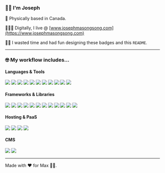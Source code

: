 ### 👋🏾 I'm Joseph

🦫 Physically based in Canada.

👨🏾‍💻 Digitally, I live @ [www.josephmasongsong.com](https://www.josephmasongsong.com)

🤘🏾 I wasted time and had fun designing these badges and this `README`.

---

### 🤓 My workflow includes...

#### Languages & Tools

<img src="https://img.shields.io/badge/-JavaScript-000000?style=flat&logo=javascript&logoColor=F7DF1E"> <img src="https://img.shields.io/badge/-TypeScript-000000?style=flat&logo=typescript&logoColor=3178C6"> <img src="https://img.shields.io/badge/-HTML5-000000?style=flat&logo=html5&logoColor=E34F26"> <img src="https://img.shields.io/badge/-CSS3-000000?style=flat&logo=css3&logoColor=1572B6"> <img src = "https://img.shields.io/badge/-Tailwind-000000?style=flat&logo=tailwind%20css&logoColor=06B6D4"> <img src="https://img.shields.io/badge/-VS Code-000000?style=flat&logo=visual%20studio%20code&logoColor=007ACC"> <img src="https://img.shields.io/badge/-Git-000000?style=flat&logo=git&logoColor=F05032"> <img src="https://img.shields.io/badge/-GitHub-000000?style=flat&logo=github&logoColor=ffffff"> <img src="https://img.shields.io/badge/-Docker-000000?style=flat&logo=docker&logoColor=2496ED"> <img src="https://img.shields.io/badge/-Vite-000000?style=flat&logo=vite&logoColor=FFA800"> <img src="https://img.shields.io/badge/-Webpack-000000?style=flat&logo=webpack&logoColor=8DD6F9"> 


#### Frameworks & Libraries

<img src="https://img.shields.io/badge/-MongoDB-000000?style=flat&logo=mongodb&logoColor=47A248"> <img src="https://img.shields.io/badge/-Prisma-000000?style=flat&logo=prisma&logoColor=white"> <img src="https://img.shields.io/badge/-Express-000000?style=flat&logo=express&logoColor=white"> <img src="https://img.shields.io/badge/-React-000000?style=flat&logo=react&logoColor=61DAFB"> <img src="https://img.shields.io/badge/-Node.js-000000?style=flat&logo=Node.js&logoColor=339933"> <img src="https://img.shields.io/badge/-Gatsby-000000?style=flat&logo=gatsby&logoColor=663399"> <img src="https://img.shields.io/badge/-Next.js-000000?style=flat&logo=next.js&logoColor=FFFFFF"> <img src="https://img.shields.io/badge/-Firebase-000000?style=flat&logo=firebase&logoColor=FFCA28"> <img src="https://img.shields.io/badge/-GraphQL-000000?style=flat&logo=graphql&logoColor=E10098"> <img src="https://img.shields.io/badge/-Apollo GraphQL-000000?style=flat&logo=apollo%20graphql&logoColor=311C87"> <img src="https://img.shields.io/badge/-Redux-000000?style=flat&logo=redux&logoColor=764ABC"> <img src="https://img.shields.io/badge/-PostgreSQL-000000?style=flat&logo=postgresql&logoColor=4169E1">

#### Hosting & PaaS

<img src="https://img.shields.io/badge/-Vercel-000000?style=flat&logo=vercel&logoColor=FFFFFF"> <img src="https://img.shields.io/badge/-Netlify-000000?style=flat&logo=netlify&logoColor=00C7B7"> <img src="https://img.shields.io/badge/-Heroku-000000?style=flat&logo=heroku&logoColor=430098"> <img src="https://img.shields.io/badge/-DigitalOcean-000000?style=flat&logo=digitalocean&logoColor=0080FF">

#### CMS

<img src="https://img.shields.io/badge/-Prismic-000000?style=flat&logo=prismic&logoColor=#5163BA"> <img src="https://img.shields.io/badge/-Contentful-000000?style=flat&logo=contentful&logoColor=2478CC">

---

<!-- ## ![josephmasongsong's most used languages](https://github-readme-stats.vercel.app/api/top-langs?username=josephmasongsong&show_icons=true&locale=en&layout=compact&exclude_repo=super-simple-ui) -->

<!-- ## ![josephmasongsong's github stats](https://github-readme-stats.vercel.app/api?username=josephmasongsong&show_icons=true&title_color=fff&icon_color=79ff97&text_color=9f9f9f&bg_color=151515&count_private=true) -->

Made with ❤️ for Max 👶🏻.
